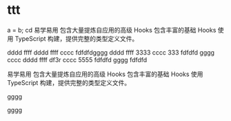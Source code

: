 # ttt
a = b;
cd 
易学易用
包含大量提炼自应用的高级 Hooks
包含丰富的基础 Hooks
使用 TypeScript 构建，提供完整的类型定义文件。

dddd 
ffff
dddd 
ffff
cccc 
fdfdfdgggg
      dddd 
      ffff
      3333
      cccc 
      333
      fdfdfd
gggg
cccc 
dddd 
ffff
df3r
cccc 
5555
fdfdfd
gggg
fdfdfd

易学易用
包含大量提炼自应用的高级 Hooks
包含丰富的基础 Hooks
使用 TypeScript 构建，提供完整的类型定义文件。

gggg

gggg


